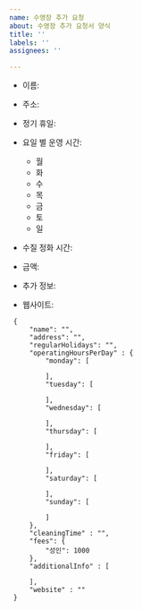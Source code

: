 ```yaml
---
name: 수영장 추가 요청
about: 수영장 추가 요청서 양식
title: ''
labels: ''
assignees: ''

---
```


- 이름:
- 주소:
- 정기 휴일:
- 요일 별 운영 시간:
  - 월
  - 화
  - 수
  - 목
  - 금
  - 토
  - 일

- 수질 정화 시간:
- 금액:
- 추가 정보:
- 웹사이트:

```
 {
     "name": "",
     "address": "",
     "regularHolidays": "",
     "operatingHoursPerDay" : {
         "monday": [
            
         ],
         "tuesday": [
            
         ],
         "wednesday": [
             
         ],
         "thursday": [
             
         ],
         "friday": [
             
         ],
         "saturday": [
            
         ],
         "sunday": [
            
         ]
     },
     "cleaningTime" : "",
     "fees": {
         "성인": 1000
     },
     "additionalInfo" : [

     ],
     "website" : ""
 }
```
